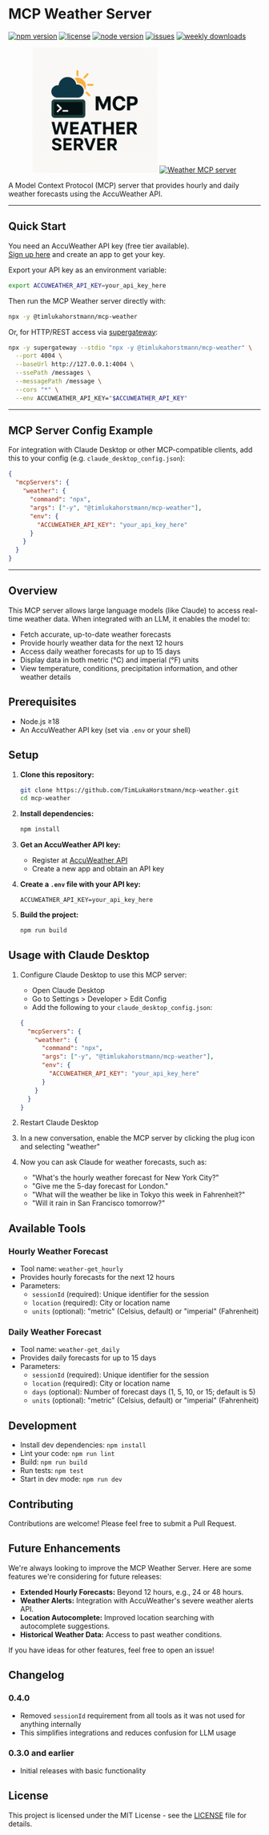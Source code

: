 # MCP Weather Server

[![npm version](https://img.shields.io/npm/v/@timlukahorstmann/mcp-weather)](https://www.npmjs.com/package/@timlukahorstmann/mcp-weather)
[![license](https://img.shields.io/github/license/TimLukaHorstmann/mcp-weather)](https://github.com/TimLukaHorstmann/mcp-weather/blob/main/LICENSE)
[![node version](https://img.shields.io/node/v/@timlukahorstmann/mcp-weather)](https://www.npmjs.com/package/@timlukahorstmann/mcp-weather)
[![issues](https://img.shields.io/github/issues/TimLukaHorstmann/mcp-weather)](https://github.com/TimLukaHorstmann/mcp-weather/issues)
[![weekly downloads](https://img.shields.io/npm/dw/@timlukahorstmann/mcp-weather)](https://www.npmjs.com/package/@timlukahorstmann/mcp-weather)

<p align="center">
  <img src="logo.png" alt="MCP Weather Server Logo" width="250"/>
  <a href="https://glama.ai/mcp/servers/@TimLukaHorstmann/mcp-weather">
    <img width="380" height="200" src="https://glama.ai/mcp/servers/@TimLukaHorstmann/mcp-weather/badge" alt="Weather MCP server" />
  </a>
</p>

A Model Context Protocol (MCP) server that provides hourly and daily weather forecasts using the AccuWeather API.

---

## Quick Start

You need an AccuWeather API key (free tier available).  
[Sign up here](https://developer.accuweather.com/) and create an app to get your key.

Export your API key as an environment variable:

```bash
export ACCUWEATHER_API_KEY=your_api_key_here
```

Then run the MCP Weather server directly with:

```bash
npx -y @timlukahorstmann/mcp-weather
```

Or, for HTTP/REST access via [supergateway](https://github.com/supercorp-ai/supergateway):

```bash
npx -y supergateway --stdio "npx -y @timlukahorstmann/mcp-weather" \
  --port 4004 \
  --baseUrl http://127.0.0.1:4004 \
  --ssePath /messages \
  --messagePath /message \
  --cors "*" \
  --env ACCUWEATHER_API_KEY="$ACCUWEATHER_API_KEY"
```

---

## MCP Server Config Example

For integration with Claude Desktop or other MCP-compatible clients, add this to your config (e.g. `claude_desktop_config.json`):

```json
{
  "mcpServers": {
    "weather": {
      "command": "npx",
      "args": ["-y", "@timlukahorstmann/mcp-weather"],
      "env": {
        "ACCUWEATHER_API_KEY": "your_api_key_here"
      }
    }
  }
}
```

---

## Overview

This MCP server allows large language models (like Claude) to access real-time weather data. When integrated with an LLM, it enables the model to:

- Fetch accurate, up-to-date weather forecasts
- Provide hourly weather data for the next 12 hours
- Access daily weather forecasts for up to 15 days
- Display data in both metric (°C) and imperial (°F) units
- View temperature, conditions, precipitation information, and other weather details

## Prerequisites

- Node.js ≥18  
- An AccuWeather API key (set via `.env` or your shell)

## Setup

1. **Clone this repository:**
   ```bash
   git clone https://github.com/TimLukaHorstmann/mcp-weather.git
   cd mcp-weather
   ```

2. **Install dependencies:**
   ```bash
   npm install
   ```

3. **Get an AccuWeather API key:**
   - Register at [AccuWeather API](https://developer.accuweather.com/)
   - Create a new app and obtain an API key

4. **Create a `.env` file with your API key:**
   ```
   ACCUWEATHER_API_KEY=your_api_key_here
   ```

5. **Build the project:**
   ```bash
   npm run build
   ```

## Usage with Claude Desktop

1. Configure Claude Desktop to use this MCP server:
   - Open Claude Desktop
   - Go to Settings > Developer > Edit Config
   - Add the following to your `claude_desktop_config.json`:

   ```json
   {
     "mcpServers": {
       "weather": {
         "command": "npx",
         "args": ["-y", "@timlukahorstmann/mcp-weather"],
         "env": {
           "ACCUWEATHER_API_KEY": "your_api_key_here"
         }
       }
     }
   }
   ```

2. Restart Claude Desktop

3. In a new conversation, enable the MCP server by clicking the plug icon and selecting "weather"

4. Now you can ask Claude for weather forecasts, such as:
   - "What's the hourly weather forecast for New York City?"
   - "Give me the 5-day forecast for London."
   - "What will the weather be like in Tokyo this week in Fahrenheit?"
   - "Will it rain in San Francisco tomorrow?"

## Available Tools

### Hourly Weather Forecast
- Tool name: `weather-get_hourly`
- Provides hourly forecasts for the next 12 hours
- Parameters:
  - `sessionId` (required): Unique identifier for the session
  - `location` (required): City or location name
  - `units` (optional): "metric" (Celsius, default) or "imperial" (Fahrenheit)

### Daily Weather Forecast
- Tool name: `weather-get_daily`
- Provides daily forecasts for up to 15 days
- Parameters:
  - `sessionId` (required): Unique identifier for the session
  - `location` (required): City or location name
  - `days` (optional): Number of forecast days (1, 5, 10, or 15; default is 5)
  - `units` (optional): "metric" (Celsius, default) or "imperial" (Fahrenheit)

## Development

- Install dev dependencies: `npm install`
- Lint your code:           `npm run lint`  
- Build:                    `npm run build`  
- Run tests:                `npm test`
- Start in dev mode:        `npm run dev`

## Contributing

Contributions are welcome! Please feel free to submit a Pull Request.

## Future Enhancements

We're always looking to improve the MCP Weather Server. Here are some features we're considering for future releases:

- **Extended Hourly Forecasts:** Beyond 12 hours, e.g., 24 or 48 hours.
- **Weather Alerts:** Integration with AccuWeather's severe weather alerts API.
- **Location Autocomplete:** Improved location searching with autocomplete suggestions.
- **Historical Weather Data:** Access to past weather conditions.

If you have ideas for other features, feel free to open an issue!

## Changelog

### 0.4.0
- Removed `sessionId` requirement from all tools as it was not used for anything internally
- This simplifies integrations and reduces confusion for LLM usage

### 0.3.0 and earlier
- Initial releases with basic functionality

## License

This project is licensed under the MIT License - see the [LICENSE](LICENSE) file for details.